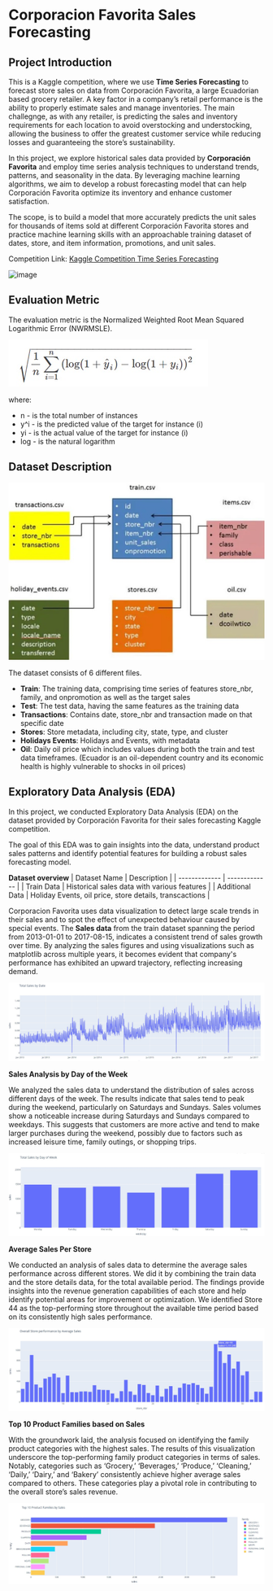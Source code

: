 # Corporacion Favorita Sales Forecasting
## Project Introduction
This is a Kaggle competition, where we use **Time Series Forecasting** to forecast store sales on data from Corporación Favorita, a large Ecuadorian based grocery retailer.
A key factor in a company’s retail performance is the ability to properly estimate sales and manage inventories. 
The main challegnge, as with any retailer, is predicting the sales and inventory requirements for each location to avoid overstocking and understocking, allowing the business to offer the greatest customer service while reducing losses and guaranteeing the store’s sustainability.

In this project, we explore historical sales data provided by **Corporación Favorita** and employ time series analysis techniques to understand trends, patterns, and seasonality in the data. By leveraging machine learning algorithms, we aim to develop a robust forecasting model that can help Corporación Favorita optimize its inventory and enhance customer satisfaction.

The scope, is to build a model that more accurately predicts the unit sales for thousands of items sold at different Corporación Favorita stores and practice machine learning skills with an approachable training dataset of dates, store, and item information, promotions, and unit sales.

Competition Link: [Kaggle Competition Time Series Forecasting](https://www.kaggle.com/c/favorita-grocery-sales-forecasting/overview)

![image](https://1.bp.blogspot.com/-PmDQR72xfXE/YGyFsQ7gTCI/AAAAAAAACnQ/rGzQZfRHhnwEC1KpEVHntb5BRte-VwlPQCLcBGAsYHQ/s800/corporacion%2Bfavorita.jpg)

## Evaluation Metric
The evaluation metric is the Normalized Weighted Root Mean Squared Logarithmic Error (NWRMSLE).

![Image](Images/Evaluation_Metric.jpg)


where:
+ n - is the total number of instances
+ y^i - is the predicted value of the target for instance (i)
+ yi - is the actual value of the target for instance (i)
+ log - is the natural logarithm

## Dataset Description

![Image](Images/Corporacion_Favorita_Data_1.jpg)

The dataset consists of 6 different files.

+ **Train**: The training data, comprising time series of features store_nbr, family, and onpromotion as well as the target sales
+ **Test**: The test data, having the same features as the training data
+ **Transactions**: Contains date, store_nbr and transaction made on that specific date
+ **Stores**: Store metadata, including city, state, type, and cluster
+ **Holidays Events**: Holidays and Events, with metadata
+ **Oil**: Daily oil price which includes values during both the train and test data timeframes. (Ecuador is an oil-dependent country and its economic health is highly vulnerable to shocks in oil prices)

## Exploratory Data Analysis (EDA)
In this project, we conducted Exploratory Data Analysis (EDA) on the dataset provided by Corporación Favorita for their sales forecasting Kaggle competition. 

The goal of this EDA was to gain insights into the data, understand product sales patterns and identify potential features for building a robust sales forecasting model.

**Dataset overview**
| Dataset Name  | Description |
| ------------- | ------------- |
| Train Data  | Historical sales data with various features  |
| Additional Data  | Holiday Events, oil price, store details, transcactions  |

Corporacion Favorita uses data visualization to detect large scale trends in their sales and to spot the effect of unexpected behaviour caused by special events. 
The **Sales data** from the train dataset spanning the period from 2013-01-01 to 2017-08-15,	indicates a consistent trend of sales growth over time. By analyzing the sales figures and using visualizations such as  matplotlib across multiple years, it becomes evident that company's performance has exhibited an upward trajectory, reflecting increasing demand.

![Image](Images/Total_Sales.jpg)

**Sales Analysis by Day of the Week**

We analyzed the sales data to understand the distribution of sales across different days of the week. The results indicate that sales tend to peak during the weekend, particularly on Saturdays and Sundays.
Sales volumes show a noticeable increase during Saturdays and Sundays compared to weekdays. This suggests that customers are more active and tend to make larger purchases during the weekend, possibly due to factors such as increased leisure time, family outings, or shopping trips.

![Image](Images/Total_Sales_Day_Week.jpg)

**Average Sales Per Store**

We conducted an analysis of sales data to determine the average sales performance across different stores. We did it by combining the train data and the store details data, for the total available period. The findings provide insights into the revenue generation capabilities of each store and help identify potential areas for improvement or optimization. We identified Store 44 as the top-performing store throughout the available time period based on its consistently high sales performance.

![Image](Images/Store_Perfomance_Average_Sales.jpg)

**Top 10 Product Families based on Sales**

With the groundwork laid, the analysis focused on identifying the family product categories with the highest sales. The results of this visualization underscore the top-performing family product categories in terms of sales. Notably, categories such as ‘Grocery,’ ‘Beverages,’ ‘Produce,’ ‘Cleaning,’ ‘Daily,’ ‘Dairy,’ and ‘Bakery’ consistently achieve higher average sales compared to others. These categories play a pivotal role in contributing to the overall store’s sales revenue.

![Image](Images/top_10_Product_Families.jpg)
